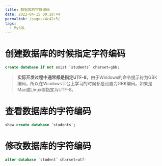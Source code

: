 ```yaml
---
title: 数据库的字符编码
date: 2022-04-15 00:29:44
permalink: /pages/4c42c5/
tags:
  - MySQL
---
```

# 创建数据库的时候指定字符编码

```sql
create database if not exist `students` charset=gbk;
```

> **实际开发过程中通常都是指定UTF-8**，由于Windows的命令提示符为GBK编码，所以在Windows平台上学习的时候都是设置为GBK编码。如果是Mac或Linux则指定为UTF-8。

# 查看数据库的字符编码

```sql
show create database `students`;
```

# 修改数据库的字符编码

```sql
alter database `student` charset=utf-
```


